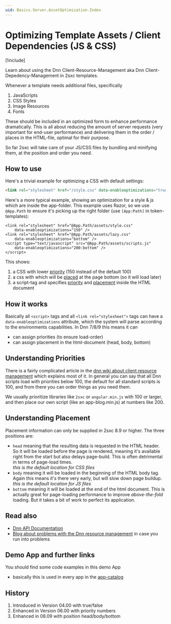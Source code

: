 ```yaml
---
uid: Basics.Server.AssetOptimization.Index
---
```

# Optimizing Template Assets / Client Dependencies (JS & CSS)

[!include[](~/basics/stack/_shared-float-summary.md)]
<style>.context-box-summary .asset-optimizer { visibility: visible; } </style>

Learn about using the Dnn Client-Resource-Management aka Dnn Client-Depedency-Management in 2sxc templates. 

Whenever a template needs additional files, specifically

1. JavaScripts
1. CSS Styles
1. Image Resources
1. Fonts

These should be included in an optimized form to enhance performance dramatically. This is all about reducing the amount of server requests (very important for end-user performance) and delivering them in the order / places in the HTML-file, optimal for their purpose. 

So far 2sxc will take care of your JS/CSS files by bundling and minifying them, at the position and order you need. 

## How to use
Here's a trivial example for optimizing a CSS with default settings:

```html
<link rel="stylesheet" href="/style.css" data-enableoptimizations="true" />
```


Here's a more typical example, showing an optimization for a style & js which are inside the app-folder. This example uses Razor, so we use `@App.Path` to ensure it's picking up the right folder (use `[App:Path]` in token-templates):

```razor
<link rel="stylesheet" href="@App.Path/assets/style.css"
    data-enableoptimizations="150" />
<link rel="stylesheet" href="@App.Path/assets/lazy.css"
    data-enableoptimizations="bottom" />
<script type="text/javascript" src="@App.Path/assets/scripts.js"
    data-enableoptimizations="200:bottom" />
</script>
```

This shows:

1. a CSS with lower [priority](#understanding-priorities) (150 instead of the default 100)
1. a css with which will be [placed](#understanding-placement) at the page bottom (so it will load later)
1. a script-tag and specifies [priority](#understanding-priorities) and [placement](#understanding-placement) inside the HTML document

## How it works
Basically all `<script>` tags and all `<link rel="stylesheet">` tags can have a `data-enableoptimizations` attribute, which the system will parse according to the environments capabilities. In Dnn 7/8/9 this means it can

* can assign priorities (to ensure load-order)
* can assign placement in the html-document (head, body, bottom)

## Understanding Priorities
There is a fairly complicated article in the [dnn wiki about client resource management][dnn-api-docs] which explains most of it. In general you can say that all Dnn scripts load with priorities below 100, the default for all standard scripts is 100, and from there you can order things as you need them.

We usually prioritize libraries like `2sxc` or `angular.min.js` with 100 or larger, and then place our own script (like an app-blog.min.js) at numbers like 200.

## Understanding Placement
Placement information can only be supplied in 2sxc 8.9 or higher. The three positions are:

* `head` meaning that the resulting data is requested in the HTML header. So it will be loaded before the page is rendered, meaning it's available right from the start but also delays page-build. This is often detrimental in terms of page-load times.  
_this is the default location for CSS files_
* `body` meaning it will be loaded in the beginning of the HTML body tag. Again this means it's there very early, but will slow down page buildup.  
_this is the default location for JS files_
* `bottom` meaning it will be loaded at the end of the html document. This is actually great for page-loading performance to improve _above-the-fold_ loading. But it takes a bit of work to perfect its application. 

## Read also

* [Dnn API Documentation][dnn-api-docs]
* [Blog about problems with the Dnn resource management](http://2sxc.org/en/blog/post/the-trouble-with-dnn-javascript-css-minification-aka-client-dependency-resource-management) in case you run into problems

## Demo App and further links

You should find some code examples in this demo App
* basically this is used in every app in the [app-catalog](http://2sxc.org/en/apps)

## History

1. Introduced in Version 04.00 with true/false
1. Enhanced in Version 06.00 with priority numbers
1. Enhanced in 08.09 with position head/body/bottom


[dnn-api-docs]:http://www.dnnsoftware.com/wiki/client-resource-management-api
